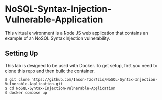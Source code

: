 # NoSQL-Syntax-Injection-Vulnerable-Application

This virtual environment is a Node JS web application that contains an example of an NoSQL Syntax Injection vulnerability.

## Setting Up

This lab is designed to be used with Docker. To get setup, first you need to clone this repo and then build the container.

    $ git clone https://github.com/Iason-Tzortzis/NoSQL-Syntax-Injection-Vulnerable-Application.git
    $ cd NoSQL-Syntax-Injection-Vulnerable-Application
    $ docker compose up
